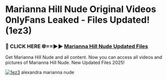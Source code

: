 # Marianna Hill Nude Original Videos 0nlyFans Leaked - Files Updated! (1ez3)

<h3>🔴 CLICK HERE 🌐==►► <a href="https://tinyurl.com/4mcuefdz" rel="nofollow">Marianna Hill Nude Updated Files</a></h3>

Get Marianna Hill Nude and all content. Now you can access all videos and pictures of Marianna Hill Nude. New Updated Files 2025!

[![1ez3](https://i.imgur.com/StAQSOY.gif)](https://tinyurl.com/4mcuefdz)
alexandra marianna nude